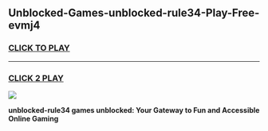 
## Unblocked-Games-unblocked-rule34-Play-Free-evmj4
<h3>
<a href="https://premium76.site?title=unblocked-rule34&ref=12A">CLICK TO PLAY</a></h3>
<hr>

<h3>
<a href="https://premium76.site?title=unblocked-rule34&ref=12A">CLICK 2 PLAY</a>
  
</h3>

<a href="https://premium76.site?title=unblocked-rule34&ref=12A"><img src="https://clearcache.store/games.png"></a>


**unblocked-rule34 games unblocked: Your Gateway to Fun and Accessible Online Gaming**
